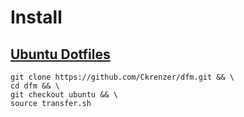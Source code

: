 # Install

## [Ubuntu Dotfiles](https://github.com/Ckrenzer/dfm/tree/ubuntu)
```
git clone https://github.com/Ckrenzer/dfm.git && \
cd dfm && \
git checkout ubuntu && \
source transfer.sh
```
